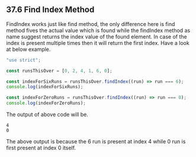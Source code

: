 ## 37.6 Find Index Method

FindIndex works just like find method, the only difference here is find method fives the actual value which is found while the findIndex method as name suggest returns the index value of the found element. In case of the index is present multiple times then it will return the first index. Have a look at below example.

```javascript
"use strict";

const runsThisOver = [0, 2, 4, 1, 6, 0];

const indexForSixRuns = runsThisOver.findIndex((run) => run === 6);
console.log(indexForSixRuns);

const indexForZeroRuns = runsThisOver.findIndex((run) => run === 0);
console.log(indexForZeroRuns);
```

The output of above code will be.

```
4
0
```

The above output is because the 6 run is present at index 4 while 0 run is first present at index 0 itself.
